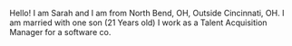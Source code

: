 Hello!
I am Sarah and I am from North Bend, OH, Outside Cincinnati, OH.
I am married with one son (21 Years old)
I work as a Talent Acquisition Manager for a software co.
